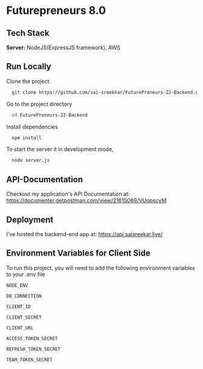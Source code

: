 # Futurepreneurs 8.0
## Tech Stack

**Server:** NodeJS(ExpressJS framework), AWS
## Run Locally

Clone the project

```bash
  git clone https://github.com/sai-sreekhar/FuturePreneurs-22-Backend.gitt
```

Go to the project directory

```bash
  cd FuturePreneurs-22-Backend
```

Install dependencies

```bash
  npm install
```

To start the server it in development mode,
```bash
  node server.js
```

## API-Documentation

Checkout my application's API Documentation at: https://documenter.getpostman.com/view/21615069/VUqpscyM
## Deployment

I've hosted the backend-end app at: 
https://api.saisreekar.live/

## Environment Variables for Client Side

To run this project, you will need to add the following environment variables to your .env file

`NODE_ENV`

`DB_CONNECTION`

`CLIENT_ID`

`CLIENT_SECRET`

`CLIENT_URL`

`ACCESS_TOKEN_SECRET`

`REFRESH_TOKEN_SECRET`

`TEAM_TOKEN_SECRET`


